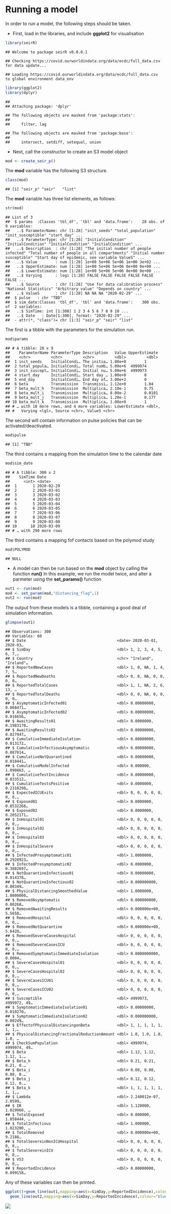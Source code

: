 Running a model
================

<!-- README.md is generated from README.Rmd. Please edit that file -->

In order to run a model, the following steps should be taken.

  - First, load in the libraries, and include **ggplot2** for
    visualisation

<!-- end list -->

``` r
library(seirR)
```

    ## Welcome to package seirR v0.0.0.1

    ## Checking https://covid.ourworldindata.org/data/ecdc/full_data.csv  for data update...

    ## Loading https://covid.ourworldindata.org/data/ecdc/full_data.csv  to global environment data_env

``` r
library(ggplot2)
library(dplyr)
```

    ## 
    ## Attaching package: 'dplyr'

    ## The following objects are masked from 'package:stats':
    ## 
    ##     filter, lag

    ## The following objects are masked from 'package:base':
    ## 
    ##     intersect, setdiff, setequal, union

  - Next, call the constructor to create an S3 model object

<!-- end list -->

``` r
mod <- create_seir_p()
```

The **mod** variable has the following S3 structure.

``` r
class(mod) 
```

    ## [1] "seir_p" "seir"   "list"

The **mod** variable has three list elements, as follows:

``` r
str(mod) 
```

    ## List of 3
    ##  $ params  :Classes 'tbl_df', 'tbl' and 'data.frame':    28 obs. of  9 variables:
    ##   ..$ ParameterName: chr [1:28] "init_seeds" "total_population" "init_susceptible" "start_day" ...
    ##   ..$ ParameterType: chr [1:28] "InitialCondition" "InitialCondition" "InitialCondition" "InitialCondition" ...
    ##   ..$ Description  : chr [1:28] "The initial number of people infected" "Total number of people in all compartments" "Initial number susceptible" "Start day of epidemic, see variable ValueS" ...
    ##   ..$ Value        : num [1:28] 1e+00 5e+06 5e+06 1e+00 3e+02 ...
    ##   ..$ UpperEstimate: num [1:28] 1e+00 5e+06 5e+06 0e+00 0e+00 ...
    ##   ..$ LowerEstimate: num [1:28] 1e+00 5e+06 5e+06 0e+00 0e+00 ...
    ##   ..$ Varying      : logi [1:28] FALSE FALSE FALSE FALSE FALSE FALSE ...
    ##   ..$ Source       : chr [1:28] "Use for data calibration process" "National Statistics" "Arbitrary value" "Depends on country" ...
    ##   ..$ ValueS       : chr [1:28] NA NA NA "2020-02-29" ...
    ##  $ pulse   : chr "TBD"
    ##  $ sim_date:Classes 'tbl_df', 'tbl' and 'data.frame':    300 obs. of  2 variables:
    ##   ..$ SimTime: int [1:300] 1 2 3 4 5 6 7 8 9 10 ...
    ##   ..$ Date   : Date[1:300], format: "2020-02-29" ...
    ##  - attr(*, "class")= chr [1:3] "seir_p" "seir" "list"

The first is a tibble with the parameters for the simulation run.

``` r
mod$params
```

    ## # A tibble: 28 x 9
    ##    ParameterName ParameterType Description   Value UpperEstimate
    ##    <chr>         <chr>         <chr>         <dbl>         <dbl>
    ##  1 init_seeds    InitialCondi… The initia… 1.00e+0        1     
    ##  2 total_popula… InitialCondi… Total numb… 5.00e+6  4999974     
    ##  3 init_suscept… InitialCondi… Initial nu… 5.00e+6  4999973     
    ##  4 start_day     InitialCondi… Start day … 1.00e+0        0     
    ##  5 end_day       InitialCondi… End day of… 3.00e+2        0     
    ##  6 beta          Transmission  Transmissi… 1.12e+0        1.04  
    ##  7 beta_mult_h   Transmission  Multiplica… 2.10e-1        0.75  
    ##  8 beta_mult_i   Transmission  Multiplica… 8.00e-2        0.0101
    ##  9 beta_mult_j   Transmission  Multiplica… 1.20e-1        0.177 
    ## 10 beta_mult_k   Transmission  Multiplica… 1.00e+0        1     
    ## # … with 18 more rows, and 4 more variables: LowerEstimate <dbl>,
    ## #   Varying <lgl>, Source <chr>, ValueS <chr>

The second will contain information on pulse policies that can be
activated/deactivated.

``` r
mod$pulse
```

    ## [1] "TBD"

The third contains a mapping from the simulation time to the calendar
date

``` r
mod$sim_date
```

    ## # A tibble: 300 x 2
    ##    SimTime Date      
    ##      <int> <date>    
    ##  1       1 2020-02-29
    ##  2       2 2020-03-01
    ##  3       3 2020-03-02
    ##  4       4 2020-03-03
    ##  5       5 2020-03-04
    ##  6       6 2020-03-05
    ##  7       7 2020-03-06
    ##  8       8 2020-03-07
    ##  9       9 2020-03-08
    ## 10      10 2020-03-09
    ## # … with 290 more rows

The third contains a mapping fof contacts based on the polymod study

``` r
mod$POLYMOD
```

    ## NULL

  - A model can then be run based on the **mod** object by calling the
    function **run()** In this example, we run the model twice, and
    alter a parmeter using the **set\_params()** function

<!-- end list -->

``` r
out1 <- run(mod)
mod <- set_param(mod,"distancing_flag",1)
out2 <- run(mod)
```

The output from these models is a tibble, containing a good deal of
simulation information.

``` r
glimpse(out1)
```

    ## Observations: 300
    ## Variables: 60
    ## $ Date                                        <date> 2020-03-01, 2020-03…
    ## $ SimDay                                      <dbl> 1, 2, 3, 4, 5, 6, 7,…
    ## $ Country                                     <chr> "Ireland", "Ireland"…
    ## $ ReportedNewCases                            <dbl> 1, 0, NA, 1, 4, 7, 5…
    ## $ ReportedNewDeaths                           <dbl> 0, 0, NA, 0, 0, 0, 0…
    ## $ ReportedTotalCases                          <dbl> 1, 1, NA, 2, 6, 13, …
    ## $ ReportedTotalDeaths                         <dbl> 0, 0, NA, 0, 0, 0, 0…
    ## $ AsymptomaticInfected01                      <dbl> 0.00000000, 0.068471…
    ## $ AsymptomaticInfected02                      <dbl> 0.00000000, 0.016656…
    ## $ AwaitingResults01                           <dbl> 0.0000000, 0.1983170…
    ## $ AwaitingResults02                           <dbl> 0.00000000, 0.027947…
    ## $ CumulativeImmediateIsolation                <dbl> 0.00000000, 0.013172…
    ## $ CumulativeInfectiousAsymptomatic            <dbl> 0.00000000, 0.087814…
    ## $ CumulativeNotQuarantined                    <dbl> 0.00000000, 0.018441…
    ## $ CumulativeModelInfected                     <dbl> 0.000000, 1.090863, …
    ## $ CumulativeTestIncidence                     <dbl> 0.00000000, 0.033512…
    ## $ CumulativeTestsPositive                     <dbl> 0.0000000, 0.2318298…
    ## $ ExpectedICUExits                            <dbl> 0, 0, 0, 0, 0, 0, 0,…
    ## $ Exposed01                                   <dbl> 0.0000000, 0.8532268…
    ## $ Exposed02                                   <dbl> 0.0000000, 0.2052171…
    ## $ InHospital01                                <dbl> 0, 0, 0, 0, 0, 0, 0,…
    ## $ InHospital02                                <dbl> 0, 0, 0, 0, 0, 0, 0,…
    ## $ InHospital03                                <dbl> 0, 0, 0, 0, 0, 0, 0,…
    ## $ InHospitalSevere                            <dbl> 0, 0, 0, 0, 0, 0, 0,…
    ## $ InfectedPresymptomatic01                    <dbl> 1.0000000, 0.2928923…
    ## $ InfectedPresymptomatic02                    <dbl> 0.0000000, 0.3882697…
    ## $ NotQuarantineInfectious01                   <dbl> 0.00000000, 0.014378…
    ## $ NotQuarantineInfectious02                   <dbl> 0.000000000, 0.00349…
    ## $ PhysicalDistancingSmoothedValue             <dbl> 1.0000000, 1.0000000…
    ## $ RemovedAsymptomatic                         <dbl> 0.000000000, 0.00268…
    ## $ RemovedAwaitingResults                      <dbl> 0.000000e+00, 5.5650…
    ## $ RemovedHospital                             <dbl> 0, 0, 0, 0, 0, 0, 0,…
    ## $ RemovedNotQuarantine                        <dbl> 0.000000e+00, 5.6420…
    ## $ RemovedSevereCasesHospital                  <dbl> 0, 0, 0, 0, 0, 0, 0,…
    ## $ RemovedSevereCasesICU                       <dbl> 0, 0, 0, 0, 0, 0, 0,…
    ## $ RemovedSymptomaticImmediateIsolation        <dbl> 0.0000000000, 0.0004…
    ## $ SevereCasesHospital01                       <dbl> 0, 0, 0, 0, 0, 0, 0,…
    ## $ SevereCasesHospital02                       <dbl> 0, 0, 0, 0, 0, 0, 0,…
    ## $ SevereCasesICU01                            <dbl> 0, 0, 0, 0, 0, 0, 0,…
    ## $ SevereCasesICU02                            <dbl> 0, 0, 0, 0, 0, 0, 0,…
    ## $ Susceptible                                 <dbl> 4999973, 4999972, 49…
    ## $ SymptomaticImmediateIsolation01             <dbl> 0.00000000, 0.010270…
    ## $ SymptomaticImmediateIsolation02             <dbl> 0.000000000, 0.00249…
    ## $ EffectofPhysicalDistancingonBeta            <dbl> 1, 1, 1, 1, 1, 1, 1,…
    ## $ PhysicalDistancingFractionalReductionAmount <dbl> 1.0, 1.0, 1.0, 1.0, …
    ## $ CheckSumPopulation                          <dbl> 4999974, 4999974, 49…
    ## $ Beta                                        <dbl> 1.12, 1.12, 1.12, 1.…
    ## $ Beta_h                                      <dbl> 0.21, 0.21, 0.21, 0.…
    ## $ Beta_i                                      <dbl> 0.08, 0.08, 0.08, 0.…
    ## $ Beta_j                                      <dbl> 0.12, 0.12, 0.12, 0.…
    ## $ Beta_k                                      <dbl> 1, 1, 1, 1, 1, 1, 1,…
    ## $ Lambda                                      <dbl> 2.240012e-07, 2.0599…
    ## $ IR                                          <dbl> 1.120000, 1.029960, …
    ## $ TotalExposed                                <dbl> 0.000000, 1.058444, …
    ## $ TotalInfectious                             <dbl> 1.000000, 1.023200, …
    ## $ TotalRemoved                                <dbl> 0.000000e+00, 9.2188…
    ## $ TotalSevereinNonICUHospital                 <dbl> 0, 0, 0, 0, 0, 0, 0,…
    ## $ TotalSevereinICU                            <dbl> 0, 0, 0, 0, 0, 0, 0,…
    ## $ V53                                         <dbl> 0, 0, 0, 0, 0, 0, 0,…
    ## $ ReportedIncidence                           <dbl> 0.00000000, 0.099158…

Any of these variables can then be
printed.

``` r
ggplot()+geom_line(out1,mapping=aes(x=SimDay,y=ReportedIncidence),colour="red")+
  geom_line(out2,mapping=aes(x=SimDay,y=ReportedIncidence),colour="blue")
```

![](README_files/figure-gfm/unnamed-chunk-11-1.png)<!-- -->
